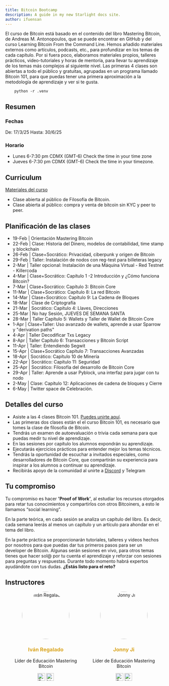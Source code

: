 ```yaml
---
title: Bitcoin Bootcamp
description: A guide in my new Starlight docs site.
author: ifuensan
---
```


El curso de Bitcoin está basado en el contenido del libro Mastering Bitcoin, de Andreas M. Antonopoulos, que se puede encontrar en GitHub y del curso Learning Bitcoin From the Command Line. Hemos añadido materiales externos como artículos, podcasts, etc., para profundizar en los temas de cada capítulo. Por si fuera poco, elaboramos materiales propios, talleres prácticos, video-tutoriales y horas de mentoría, para llevar tu aprendizaje de los temas más complejos al siguiente nivel. Las primeras 4 clases son abiertas a todo el público y gratuitas, agrupadas en un programa llamado Bitcoin 101, para que puedas tener una primera aproximación a la metodología de aprendizaje y ver si te gusta.

```
    python -r .venv
```

## Resumen

### Fechas
De: 17/3/25
Hasta: 30/6/25

### Horario
- Lunes 6-7:30 pm CDMX (GMT-6) Check the time in your time zone
- Jueves  6-7:30 pm CDMX (GMT-6) Check the time in your timezone.


## Curriculum

[Materiales del curso](https://www.libreriadesatoshi.com/private-mb/mastering-bitcoin-welcome-page)

- Clase abierta al público de Filosofía de Bitcoin.
- Clase abierta al público: compra y venta de bitcoin sin KYC y peer to peer.

## Planificación de las clases
- 19-Feb | Orientación Mastering Bitcoin
- 22-Feb | Clase: Historia del Dinero, modelos de contabilidad, time stamp y blockchain
- 26-Feb | Clase+Socrático: Privacidad, ciberpunk y origen de Bitcoin
- 29-Feb | Taller: Instalación de nodos con reg-test para billeteras legacy
- 2-Mar | Taller opcional: Instalación de una Máquina Virtual - Red Testnet - Killercoda
- 4-Mar | Clase+Socrático: Capítulo 1 -2 Introducción y ¿Cómo funciona Bitcoin?
- 7-Mar | Clase+Socrático: Capítulo 3: Bitcoin Core
- 11-Mar | Clase+Socrático: Capítulo 8: La red Bitcoin
- 14-Mar | Clase+Socrático: Capítulo 9: La Cadena de Bloques
- 18-Mar | Clase de Criptografía
- 21-Mar | Socrático: Capítulo 4: Llaves, Direcciones
- 25-Mar | No hay Sesión, JUEVES DE SEMANA SANTA
- 28-Mar | Taller Capítulo 5: Wallets y Taller de Wallet de Bitcoin Core
- 1-Apr | Clase+Taller: Uso avanzado de wallets, aprende a usar Sparrow y "derivation paths"
- 4-Apr | Taller Decodificar Txs Legacy
- 8-Apr | Taller Capítulo 6: Transacciones y Bitcoin Script
- 11-Apr | Taller: Entendiendo Segwit
- 15-Apr | Clase+Socrático Capítulo 7: Transacciones Avanzadas
- 18-Apr | Socrático: Capítulo 10 de Minería
- 22-Apr | Socrático: Capítulo 11: Seguridad
- 25-Apr | Socrático: Filosofía del desarrollo de Bitcoin Core
- 29-Apr | Taller: Aprende a usar Pyblock, una interfaz para jugar con tu nodo
- 2-May | Clase: Capítulo 12: Aplicaciones de cadena de bloques y Cierre
- 6-May | Twitter space de Celebración.


## Detalles del curso
- Asiste a las 4 clases Bitcoin 101. [Puedes unirte aquí](https://www.libreriadesatoshi.com/courses/wallets).
- Las primeras dos clases están el el curso Bitcoin 101, es necesario que tomes la clase de filosofía de Bitcoin.
- Tendrás un examen de autoevaluación o trivia cada semana para que puedas medir tu nivel de aprendizaje.
- En las sesiones por capítulo los alumnos expondrán su aprendizaje.
- Ejecutarás ejercicios prácticos para entender mejor los temas técnicos.
- Tendrás la oportunidad de escuchar a invitados especiales, como desarrolladores de Bitcoin Core, que compartirán su experiencia para inspirar a los alumnos a continuar su aprendizaje.
- Recibirás apoyo de la comunidad al unirte a [Discord](https://discord.gg/nS6J3D55YW) y Telegram

## Tu compromiso
Tu compromiso es hacer **'Proof of Work’**, al estudiar los recursos otorgados para retar tus conocimientos y compartirlos con otros Bitcoiners, a esto le llamamos “social learning”.

En la parte teórica, en cada sesión se analiza un capítulo del libro. Es decir, cada semana leerás al menos un capítulo y un artículo para ahondar en el tema del libro.

En la parte práctica se proporcionarán tutoriales, talleres y videos hechos por nosotros para que puedas dar tus primeros pasos para ser un developer de Bitcoin. Algunas serán sesiones en vivo, para otros temas tienes que hacer sol@ por tu cuenta el aprendizaje y reforzar con sesiones para preguntas y respuestas. Durante todo momento habrá expertos ayudándote con tus dudas. **¿Estás listo para el reto?**

## Instructores

<div style="display: flex; justify-content: center; gap: 50px; text-align: center;">
  <div>
    <img src="/ir-profile.png" alt="Iván Regalado" style="width: 150px; border-radius: 50%;">
    <h3 style="color: #DAA520;">Iván Regalado</h3>
    <p>Líder de Educación Mastering<br>Bitcoin</p>
    <a href="https://twitter.com"><img src="/twitter-icon.png" alt="Twitter" width="24"></a>
    <a href="https://linkedin.com"><img src="/linkedin-icon.png" alt="LinkedIn" width="24"></a>
  </div>
  <div>
    <img src="/jonnyji.png" alt="Jonny Ji" style="width: 150px; border-radius: 50%;">
    <h3 style="color: #DAA520;">Jonny Ji</h3>
    <p>Líder de Educación Mastering<br>Bitcoin</p>
    <a href="https://twitter.com"><img src="/twitter-icon.png" alt="Twitter" width="24"></a>
    <a href="https://linkedin.com"><img src="/linkedin-icon.png" alt="LinkedIn" width="24"></a>
  </div>
</div>

